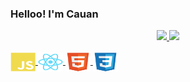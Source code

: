 ### Helloo! I'm Cauan

<div align="center">
  <a href="https://github.com/catiau">
  <img height="180em" src="https://github-readme-stats.vercel.app/api?username=catiau&show_icons=true&theme=dark&include_all_commits=true&count_private=true"/>
  <img height="180em" src="https://github-readme-stats.vercel.app/api/top-langs/?username=catiau&layout=compact&langs_count=7&theme=dark"/>
</div>
  
<div style="display: inline_block"><br>
  <img align="center" alt="catiau-Js" height="30" width="40" src="https://raw.githubusercontent.com/devicons/devicon/master/icons/javascript/javascript-plain.svg">
  <img align="center" alt="catiau-React" height="30" width="40" src="https://raw.githubusercontent.com/devicons/devicon/master/icons/react/react-original.svg">
  <img align="center" alt="catiau-HTML" height="30" width="40" src="https://raw.githubusercontent.com/devicons/devicon/master/icons/html5/html5-original.svg">
  <img align="center" alt="catiau-CSS" height="30" width="40" src="https://raw.githubusercontent.com/devicons/devicon/master/icons/css3/css3-original.svg">

</div>
  
